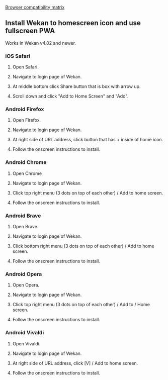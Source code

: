 [Browser compatibility matrix](https://github.com/wekan/wekan/wiki/Browser-compatibility-matrix)

## Install Wekan to homescreen icon and use fullscreen PWA

Works in Wekan v4.02 and newer.

### iOS Safari

1. Open Safari.

2. Navigate to login page of Wekan.

3. At middle bottom click Share button that is box with arrow up.

4. Scroll down and click "Add to Home Screen" and "Add".

### Android Firefox

1. Open Firefox.

2. Navigate to login page of Wekan.

3. At right side of URL address, click button that has + inside of home icon.

4. Follow the onscreen instructions to install.

### Android Chrome

1. Open Chrome

2. Navigate to login page of Wekan.

3. Click top right menu (3 dots on top of each other) / Add to home screen.

4. Follow the onscreen instructions to install.

### Android Brave

1. Open Brave.

2. Navigate to login page of Wekan.

3. Click bottom right menu (3 dots on top of each other) / Add to home screen.

4. Follow the onscreen instructions to install.

### Android Opera

1. Open Opera.

2. Navigate to login page of Wekan.

3. Click top right menu (3 dots on top of each other) / Add to / Home screen.

4. Follow the onscreen instructions to install.

### Android Vivaldi

1. Open Vivaldi.

2. Navigate to login page of Wekan.

3. At right side of URL address, click [V] / Add to home screen.

4. Follow the onscreen instructions to install.
